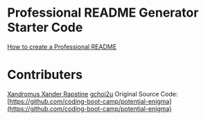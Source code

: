 # Professional README Generator Starter Code

[How to create a Professional README](./readme-guide.md)

# Contributers

[Xandromus Xander Rapstine](https://github.com/Xandromus)
[gchoi2u](https://github.com/gchoi2u)
Original Source Code: [https://github.com/coding-boot-camp/potential-enigma](https://github.com/coding-boot-camp/potential-enigma)
